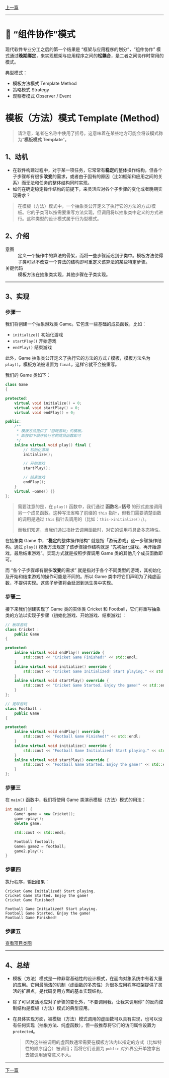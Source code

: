 [上一篇](../深入理解设计模式/深入理解设计模式.md)

---

# 💠 “组件协作”模式

现代软件专业分工之后的第一个结果是 “框架与应用程序的划分”，“组件协作” 模式通过**晚期绑定**，来实现框架与应用程序之间的**松耦合**，是二者之间协作时常用的模式。

典型模式：
* 模板方法模式 Template Method
* 策略模式 Strategy
* 观察者模式 Observer / Event

# 模板（方法）模式 Template (Method)

> 请注意，笔者在名称中使用了括号。这意味着在某些地方可能会将该模式称为“**模板模式 Template**”。

## 1、动机

* 在软件构建过程中，对于某一项任务，它常常有**稳定**的整体操作结构，但各个子步骤却有很多**改变**的需求，或者由于固有的原因（比如框架和应用之间的关系）而无法和任务的整体结构同时实现。
* 如何在确定稳定操作结构的前提下，来灵活应对各个子步骤的变化或者晚期实现需求？

> 在模板（方法）模式中，一个抽象类公开定义了执行它的方法的方式/模板。它的子类可以按需要重写方法实现，但调用将以抽象类中定义的方式进行。这种类型的设计模式属于行为型模式。

## 2、介绍

<dl>
    <dt>意图</dt>
    <dd>定义一个操作中的算法的骨架，而将一些步骤延迟到子类中。模板方法使得子类可以不改变一个算法的结构即可重定义该算法的某些特定步骤。</dd>
    <dt>关键代码</dt>
    <dd>模板方法在抽象类实现，其他步骤在子类实现。</dd>
</dl>

---

## 3、实现

### 步骤一

我们将创建一个抽象游戏类 Game。它包含一些基础的成员函数，比如：
* `initialize()` 初始化游戏
* `startPlay()` 开始游戏
* `endPlay()` 结束游戏

此外，Game 抽象类公开定义了执行它的方法的方式 / 模板，模板方法名为 `play()`。模板方法被设置为 `final`，这样它就不会被重写。

我们的 Game 类如下：
```cpp
class Game
{

protected:
	virtual void initialize() = 0;
	virtual void startPlay() = 0;
	virtual void endPlay() = 0;

public:
	/**
     * 模板方法提供了「游玩游戏」的模板，
     * 即按如下顺序执行它的成员函数即可 
     */
	inline virtual void play() final {
		// 初始化游戏
		initialize();

		// 开始游戏
		startPlay();

		// 结束游戏
		endPlay();
	}
	virtual ~Game() {}
};
```

> 需要注意的是，在 `play()` 函数中，我们通过 **函数名**+**括号** 的形式直接调用另一个成员函数。这种写法省略了前缀的 `this` 指针，但我们需要清楚函数的调用是通过 `this` 指针去调用的（比如：`this->initialize();`）。
>
> 而我们知道，当我们通过指针去调用函数时，对它的调用将具备多态特性。

在抽象类 Game 中，“**稳定**的整体操作结构” 就是指「游玩游戏」这一步骤操作结构。通过 `play()` 模板方法规定了该步骤操作结构就是 “先初始化游戏，再开始游戏，最后结束游戏”。实现方式就是按照步骤调用 Game 类的其他几个成员函数即可。

而 “各个子步骤却有很多**改变**的需求” 就是指对于各个不同类型的游戏，其初始化及开始和结束游戏的操作可能是不同的。所以 Game 类中将它们声明为了纯虚函数，不提供实现。这些子步骤将会延迟到派生类中实现。

### 步骤二

接下来我们创建实现了 Game 类的实体类 Cricket 和 Football，它们将重写抽象类的方法以实现子步骤（初始化游戏、开始游戏、结束游戏）：

```cpp
// 板球游戏
class Cricket :
	public Game
{

protected:
	inline virtual void endPlay() override {
		std::cout << "Cricket Game Finished!" << std::endl;
	}
	inline virtual void initialize() override {
		std::cout << "Cricket Game Initialized! Start playing." << std::endl;
	}
	inline virtual void startPlay() override {
		std::cout << "Cricket Game Started. Enjoy the game!" << std::endl;
	}
};

// 足球游戏
class Football :
	public Game
{

protected:
	inline virtual void endPlay() override {
		std::cout << "Football Game Finished!" << std::endl;
	}
	inline virtual void initialize() override {
		std::cout << "Football Game Initialized! Start playing." << std::endl;
	}
	inline virtual void startPlay() override {
		std::cout << "Football Game Started. Enjoy the game!" << std::endl;
	}
};
```

### 步骤三

在 `main()` 函数中，我们将使用 Game 类演示模板（方法）模式的用法：

```cpp
int main() {
	Game* game = new Cricket();
	game->play();
	delete game;

	std::cout << std::endl;

	Football football;
	Game& game2 = football;
	game2.play();
}
```

### 步骤四

执行程序，输出结果：

```plain
Cricket Game Initialized! Start playing.
Cricket Game Started. Enjoy the game!
Cricket Game Finished!

Football Game Initialized! Start playing.
Football Game Started. Enjoy the game!
Football Game Finished!
```

### 步骤五

[查看项目类图](https://learn.microsoft.com/zh-cn/visualstudio/ide/class-designer/designing-and-viewing-classes-and-types?view=vs-2022#add-class-diagrams-to-projects)

---

## 4、总结

* 模板（方法）模式是一种非常基础性的设计模式，在面向对象系统中有着大量的应用。它用最简洁的机制（虚函数的多态性）为很多应用程序框架提供了灵活的扩展点，是代码复用方面的基本实现结构。
* 除了可以灵活地应对子步骤的变化外，“不要调用我，让我来调用你” 的反向控制结构是模板（方法）模式的典型应用。
* 在具体实现方面，被模板（方法）模式调用的虚函数可以具有实现，也可以没有任何实现（抽象方法、纯虚函数），但一般推荐将它们的访问属性设置为 `protected`。

	> 因为这些被调用的虚函数通常需要在模板方法内以指定的方式（比如特性的顺序组合）被调用；而将它们设置为 `public` 对外界公开单独拿出去被调用通常意义不大。

---

[下一篇](../Strategy%20Pattern/README.md)